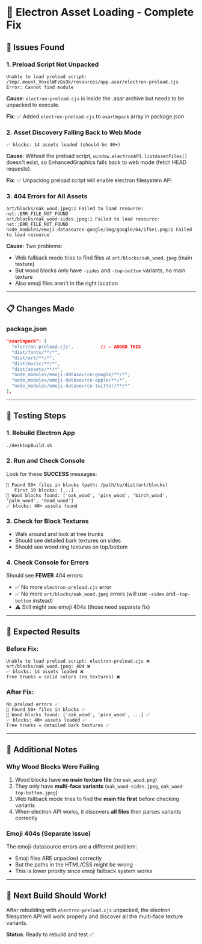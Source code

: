 # 🔧 Electron Asset Loading - Complete Fix

## 🔴 Issues Found

### 1. **Preload Script Not Unpacked**
```
Unable to load preload script: /tmp/.mount_VoxelWFzQs9k/resources/app.asar/electron-preload.cjs
Error: Cannot find module
```

**Cause**: `electron-preload.cjs` is inside the .asar archive but needs to be unpacked to execute.

**Fix**: ✅ Added `electron-preload.cjs` to `asarUnpack` array in package.json

### 2. **Asset Discovery Falling Back to Web Mode**
```
✅ blocks: 14 assets loaded (should be 40+)
```

**Cause**: Without the preload script, `window.electronAPI.listAssetFiles()` doesn't exist, so EnhancedGraphics falls back to web mode (fetch HEAD requests).

**Fix**: ✅ Unpacking preload script will enable electron filesystem API

### 3. **404 Errors for All Assets**
```
art/blocks/oak_wood.jpeg:1 Failed to load resource: net::ERR_FILE_NOT_FOUND
art/blocks/oak_wood-sides.jpeg:1 Failed to load resource: net::ERR_FILE_NOT_FOUND
node_modules/emoji-datasource-google/img/google/64/1f5e1.png:1 Failed to load resource
```

**Cause**: Two problems:
- Web fallback mode tries to find files at `art/blocks/oak_wood.jpeg` (main texture)
- But wood blocks only have `-sides` and `-top-bottom` variants, no main texture
- Also emoji files aren't in the right location

---

## 📋 Changes Made

### package.json
```json
"asarUnpack": [
  "electron-preload.cjs",          // ← ADDED THIS
  "dist/fonts/**/*",
  "dist/art/**/*",
  "dist/music/**/*",
  "dist/assets/**/*",
  "node_modules/emoji-datasource-google/**/*",
  "node_modules/emoji-datasource-apple/**/*",
  "node_modules/emoji-datasource-twitter/**/*"
],
```

---

## 🧪 Testing Steps

### 1. Rebuild Electron App
```bash
./desktopBuild.sh
```

### 2. Run and Check Console
Look for these **SUCCESS** messages:
```
📁 Found 50+ files in blocks (path: /path/to/dist/art/blocks)
   First 10 blocks: [...]
🌲 Wood blocks found: ['oak_wood', 'pine_wood', 'birch_wood', 'palm_wood', 'dead_wood']
✅ blocks: 40+ assets found
```

### 3. Check for Block Textures
- Walk around and look at tree trunks
- Should see detailed bark textures on sides
- Should see wood ring textures on top/bottom

### 4. Check Console for Errors
Should see **FEWER** 404 errors:
- ✅ No more `electron-preload.cjs` error
- ✅ No more `art/blocks/oak_wood.jpeg` errors (will use `-sides` and `-top-bottom` instead)
- ⚠️ Still might see emoji 404s (those need separate fix)

---

## 🎯 Expected Results

### Before Fix:
```
Unable to load preload script: electron-preload.cjs ❌
art/blocks/oak_wood.jpeg: 404 ❌
✅ blocks: 14 assets loaded ❌
Tree trunks = solid colors (no textures) ❌
```

### After Fix:
```
No preload errors ✅
📁 Found 50+ files in blocks ✅
🌲 Wood blocks found: ['oak_wood', 'pine_wood', ...] ✅
✅ blocks: 40+ assets loaded ✅
Tree trunks = detailed bark textures ✅
```

---

## 📝 Additional Notes

### Why Wood Blocks Were Failing
1. Wood blocks have **no main texture file** (no `oak_wood.png`)
2. They only have **multi-face variants** (`oak_wood-sides.jpeg`, `oak_wood-top-bottom.jpeg`)
3. Web fallback mode tries to find the **main file first** before checking variants
4. When electron API works, it discovers **all files** then parses variants correctly

### Emoji 404s (Separate Issue)
The emoji-datasource errors are a different problem:
- Emoji files ARE unpacked correctly
- But the paths in the HTML/CSS might be wrong
- This is lower priority since emoji fallback system works

---

## 🔄 Next Build Should Work!

After rebuilding with `electron-preload.cjs` unpacked, the electron filesystem API will work properly and discover all the multi-face texture variants.

**Status**: Ready to rebuild and test ✅
